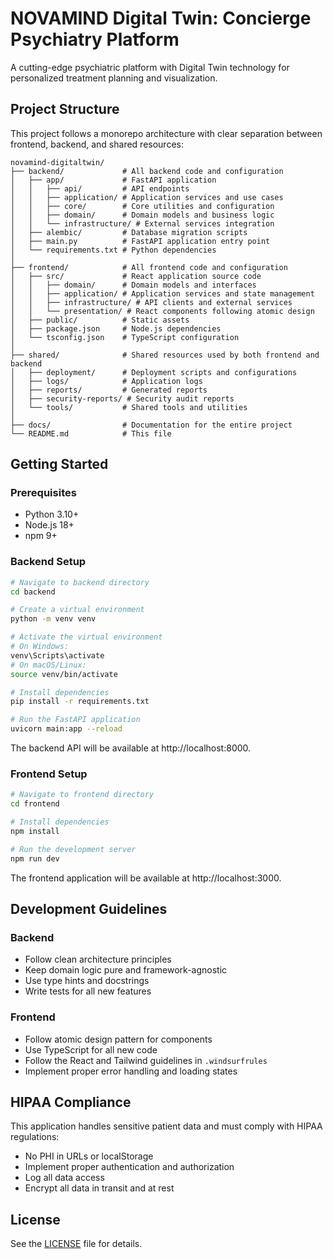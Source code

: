# NOVAMIND Digital Twin: Concierge Psychiatry Platform

A cutting-edge psychiatric platform with Digital Twin technology for personalized treatment planning and visualization.

## Project Structure

This project follows a monorepo architecture with clear separation between frontend, backend, and shared resources:

```
novamind-digitaltwin/
├── backend/             # All backend code and configuration
│   ├── app/             # FastAPI application
│   │   ├── api/         # API endpoints
│   │   ├── application/ # Application services and use cases
│   │   ├── core/        # Core utilities and configuration
│   │   ├── domain/      # Domain models and business logic
│   │   └── infrastructure/ # External services integration
│   ├── alembic/         # Database migration scripts
│   ├── main.py          # FastAPI application entry point
│   └── requirements.txt # Python dependencies
│
├── frontend/            # All frontend code and configuration
│   ├── src/             # React application source code
│   │   ├── domain/      # Domain models and interfaces
│   │   ├── application/ # Application services and state management
│   │   ├── infrastructure/ # API clients and external services
│   │   └── presentation/ # React components following atomic design
│   ├── public/          # Static assets
│   ├── package.json     # Node.js dependencies
│   └── tsconfig.json    # TypeScript configuration
│
├── shared/              # Shared resources used by both frontend and backend
│   ├── deployment/      # Deployment scripts and configurations
│   ├── logs/            # Application logs
│   ├── reports/         # Generated reports
│   ├── security-reports/ # Security audit reports
│   └── tools/           # Shared tools and utilities
│
├── docs/                # Documentation for the entire project
└── README.md            # This file
```

## Getting Started

### Prerequisites

- Python 3.10+
- Node.js 18+
- npm 9+

### Backend Setup

```bash
# Navigate to backend directory
cd backend

# Create a virtual environment
python -m venv venv

# Activate the virtual environment
# On Windows:
venv\Scripts\activate
# On macOS/Linux:
source venv/bin/activate

# Install dependencies
pip install -r requirements.txt

# Run the FastAPI application
uvicorn main:app --reload
```

The backend API will be available at http://localhost:8000.

### Frontend Setup

```bash
# Navigate to frontend directory
cd frontend

# Install dependencies
npm install

# Run the development server
npm run dev
```

The frontend application will be available at http://localhost:3000.


## Development Guidelines

### Backend

- Follow clean architecture principles
- Keep domain logic pure and framework-agnostic
- Use type hints and docstrings
- Write tests for all new features

### Frontend

- Follow atomic design pattern for components
- Use TypeScript for all new code
- Follow the React and Tailwind guidelines in `.windsurfrules`
- Implement proper error handling and loading states

## HIPAA Compliance

This application handles sensitive patient data and must comply with HIPAA regulations:

- No PHI in URLs or localStorage
- Implement proper authentication and authorization
- Log all data access
- Encrypt all data in transit and at rest

## License

See the [LICENSE](LICENSE) file for details.
